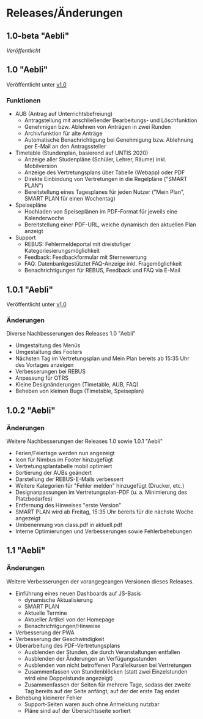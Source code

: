 # Releases/Änderungen
## 1.0-beta "Aebli"
_Veröffentlicht_

## 1.0 "Aebli"
Veröffentlicht unter [v1.0](https://github.com/Katharineum/school-apps/releases/tag/v1.0)

### Funktionen
- AUB (Antrag auf Unterrichtsbefreiung)
  - Antragstellung mit anschließender Bearbeitungs- und Löschfunktion
  - Genehmigen bzw. Ablehnen von Anträgen in zwei Runden
  - Archivfunktion für alte Anträge
  - Automatische Benachrichtigung bei Genehmigung bzw. Ablehnung per E-Mail an den Antragssteller
- Timetable (Stundenplan, basierend auf UNTIS 2020)
  - Anzeige aller Studenpläne (Schüler, Lehrer, Räume) inkl. Mobilversion
  - Anzeige des Vertretungsplans über Tabelle (Webapp) oder PDF
  - Direkte Einbindung von Vertretungen in die Regelpläne ("SMART PLAN")
  - Bereitstellung eines Tagesplanes für jeden Nutzer ("Mein Plan", SMART PLAN für einen Wochentag)
- Speisepläne
  - Hochladen von Speiseplänen im PDF-Format für jeweils eine Kalenderwoche
  - Bereitstellung einer PDF-URL, welche dynamisch den aktuellen Plan anzeigt
- Support
  - REBUS: Fehlermeldeportal mit dreistufiger Kategoriesierungsmöglichkeit
  - Feedback: Feedbackformular mit Sternewertung
  - FAQ: Datenbankgestütztet FAQ-Anzeige inkl. Fragemöglichkeit
  - Benachrichtigungen für REBUS, Feedback und FAQ via E-Mail

## 1.0.1 "Aebli"
Veröffentlicht unter [v1.0](https://github.com/Katharineum/school-apps/releases/tag/v1.0.1)

### Änderungen
Diverse Nachbesserungen des Releases 1.0 "Aebli"
* Umgestaltung des Menüs
* Umgestaltung des Footers
* Nächsten Tag im Vertretungsplan und Mein Plan bereits ab 15:35 Uhr des Vortages anzeigen
* Verbesserungen bei REBUS
* Anpassung für OTRS
* Kleine Designänderungen (Timetable, AUB, FAQ)
* Beheben von kleinen Bugs (Timetable, Speiseplan)

## 1.0.2 "Aebli"
### Änderungen
Weitere Nachbesserungen der Releases 1.0 sowie 1.0.1 "Aebli"
* Ferien/Feiertage werden nun angezeigt
* Icon für Nimbus im Footer hinzugefügt
* Vertretungsplantabelle mobil optimiert
* Sortierung der AUBs geändert
* Darstellung der REBUS-E-Mails verbessert
* Weitere Kategorien für "Fehler melden" hinzugefügt (Drucker, etc.)
* Designanpassungen im Vertretungsplan-PDF (u. a. Minimierung des Platzbedarfes)
* Entfernung des Hinweises "erste Version"
* SMART PLAN wird ab Freitag, 15:35 Uhr bereits für die nächste Woche angezeigt
* Umbenennung von class.pdf in aktuell.pdf
* Interne Optimierungen und Verbesserungen sowie Fehlerbehebungen

## 1.1 "Aebli"
### Änderungen
Weitere Verbesserungen der vorangegeangen Versionen dieses Releases.
* Einführung eines neuen Dashboards auf JS-Basis
  + dynamische Aktualisierung
  + SMART PLAN
  + Aktuelle Termine
  + Aktueller Artikel von der Homepage
  + Benachrichtigungen/Hinweise
* Verbesserung der PWA
* Verbesserung der Geschwindigkeit
* Überarbeitung des PDF-Vertretungsplans
  + Ausblenden der Stunden, die durch Veranstaltungen entfallen
  + Ausblenden der Änderungen an Verfügungsstunden
  + Ausblenden von nicht betroffenen Parallelkursen bei Vertretungen
  + Zusammenfassen von Stundenblöcken (statt zwei Einzelstunden wird eine Doppelstunde angezeigt)
  + Zusammenfassen der Seiten für mehrere Tage, sodass der zweite Tag bereits auf der Seite anfängt, auf der der erste Tag endet
* Behebung kleinerer Fehler
  + Support-Seiten waren auch ohne Anmeldung nutzbar
  + Pläne sind auf der Übersichtsseite sortiert
